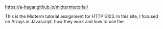 https://a-hagar.github.io/midtermtutorial/

This is the Midterm tutorial assignment for HTTP 5103. In this site, I focused on Arrays in Javascript, how they work and how to use the.
